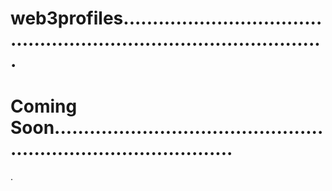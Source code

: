 # web3profiles........................................................................................
# Coming Soon....................................................................................
.
